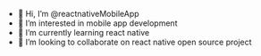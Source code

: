 - 👋 Hi, I’m @reactnativeMobileApp
- 👀 I’m interested in mobile app development 
- 🌱 I’m currently learning react native
- 💞️ I’m looking to collaborate on react native open source project


<!---
reactnativeMobileApp/reactnativeMobileApp is a ✨ special ✨ repository because its `README.md` (this file) appears on your GitHub profile.
You can click the Preview link to take a look at your changes.
--->
